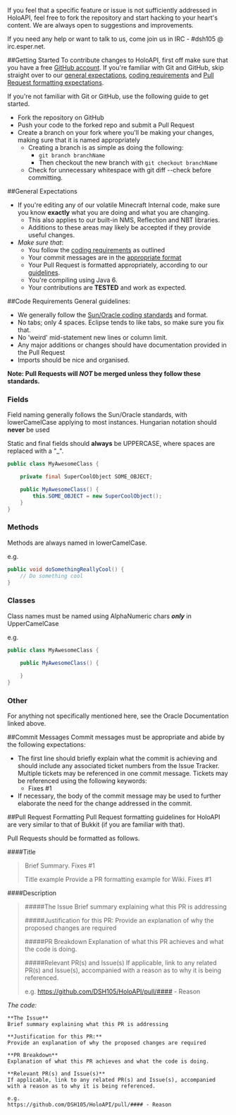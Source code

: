If you feel that a specific feature or issue is not sufficiently addressed in HoloAPI, feel free to fork the repository and start hacking to your heart's content. We are always open to suggestions and improvements.

If you need any help or want to talk to us, come join us in IRC - #dsh105 @ irc.esper.net.

##Getting Started
To contribute changes to HoloAPI, first off make sure that you have a free [GitHub account](https://github.com/join). If you're familiar with Git and GitHub, skip straight over to our [general expectations](https://github.com/DSH105/HoloAPI/wiki/Contributing#general-expectations), [coding requirements](https://github.com/DSH105/HoloAPI/wiki/Contributing#code-requirements) and [Pull Request formatting expectations](https://github.com/DSH105/HoloAPI/wiki/Contributing#pull-request-formatting).

If you're not familiar with Git or GitHub, use the following guide to get started.
* Fork the repository on GitHub
* Push your code to the forked repo and submit a Pull Request
* Create a branch on your fork where you'll be making your changes, making sure that it is named appropriately
    * Creating a branch is as simple as doing the following:
        * `git branch branchName`
        * Then checkout the new branch with `git checkout branchName`
    * Check for unnecessary whitespace with git diff --check before committing.

##General Expectations
* If you're editing any of our volatile Minecraft Internal code, make sure you know **exactly** what you are doing and what you are changing.
    * This also applies to our built-in NMS, Reflection and NBT libraries.
    * Additions to these areas may likely be accepted if they provide useful changes.
* *Make sure that*:
    * You follow the [coding requirements](https://github.com/DSH105/HoloAPI/wiki/Contributing#code-requirements) as outlined 
    * Your commit messages are in the [appropriate format](https://github.com/DSH105/HoloAPI/wiki/Contributing#commit-messages)
    * Your Pull Request is formatted appropriately, according to our [guidelines](https://github.com/DSH105/HoloAPI/wiki/Contributing#pull-request-formatting).
    * You're compiling using Java 6.
    * Your contributions are **TESTED** and work as expected.

##Code Requirements
General guidelines:
* We generally follow the [Sun/Oracle coding standards](http://www.oracle.com/technetwork/java/javase/documentation/codeconvtoc-136057.html) and format.
* No tabs; only 4 spaces. Eclipse tends to like tabs, so make sure you fix that.
* No 'weird' mid-statement new lines or column limit.
* Any major additions or changes should have documentation provided in the Pull Request
* Imports should be nice and organised.

**Note: Pull Requests will _NOT_ be merged unless they follow these standards.**

### Fields
Field naming generally follows the Sun/Oracle standards, with lowerCamelCase applying to most instances. Hungarian notation should **never** be used

Static and final fields should **always** be UPPERCASE, where spaces are replaced with a "_".

```java
public class MyAwesomeClass {

    private final SuperCoolObject SOME_OBJECT;

    public MyAwesomeClass() {
        this.SOME_OBJECT = new SuperCoolObject();
    }
}
```

### Methods
Methods are always named in lowerCamelCase. 

e.g.
```java
public void doSomethingReallyCool() {
    // Do something cool
}
```

### Classes
Class names must be named using AlphaNumeric chars **_only_** in UpperCamelCase

e.g.
```java
public class MyAwesomeClass {

    public MyAwesomeClass() {
        
    }
}
```

### Other
For anything not specifically mentioned here, see the Oracle Documentation linked above.

##Commit Messages
Commit messages must be appropriate and abide by the following expectations:
* The first line should briefly explain what the commit is achieving and should include any associated ticket numbers from the Issue Tracker. Multiple tickets may be referenced in one commit message. Tickets may be referenced using the following keywords:
    * Fixes #1
* If necessary, the body of the commit message may be used to further elaborate the need for the change addressed in the commit.

##Pull Request Formatting
Pull Request formatting guidelines for HoloAPI are very similar to that of Bukkit (if you are familiar with that).

Pull Requests should be formatted as follows.

####Title
> Brief Summary. Fixes #1
>
> Title example
> Provide a PR formatting example for Wiki. Fixes #1

####Description
> #####The Issue
> Brief summary explaining what this PR is addressing
>
> #####Justification for this PR:
> Provide an explanation of why the proposed changes are required
>
> #####PR Breakdown
> Explanation of what this PR achieves and what the code is doing.
>
> #####Relevant PR(s) and Issue(s)
> If applicable, link to any related PR(s) and Issue(s), accompanied with a reason as to why it is being referenced.
>
> e.g.
> https://github.com/DSH105/HoloAPI/pull/#### - Reason

*The code:*
```
**The Issue**
Brief summary explaining what this PR is addressing

**Justification for this PR:**
Provide an explanation of why the proposed changes are required

**PR Breakdown**
Explanation of what this PR achieves and what the code is doing.

**Relevant PR(s) and Issue(s)**
If applicable, link to any related PR(s) and Issue(s), accompanied with a reason as to why it is being referenced.

e.g.
https://github.com/DSH105/HoloAPI/pull/#### - Reason
```
